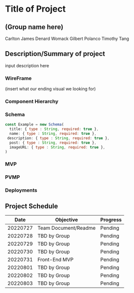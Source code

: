 # Title of Project

## (Group name here)




Carlton James
Denard Womack
Gilbert Polanco
Timothy Tang 

## Description/Summary of project

input description here

### WireFrame

(insert what our ending visual we looking for)

### Component Hierarchy


###  Schema

``` javascript
const Example = new Schema(
  title: { type : String, required: true },
  name: { type : String, required: true },
 description: { type : String, required: true },
  post: { type : String, required: true },
  imageURL: { type : String, required: true },
)
```

### MVP

### PVMP

### Deployments

## Project Schedule
| Date| Objective| Progress|
|-----|----------|---------|
|20220727|Team Document/Readme|Pending|
|20220728|TBD by Group|Pending|
|20220729|TBD by Group|Pending|
|20220730|TBD by Group|Pending|
|20220731|Front-End MVP|Pending|
|20220801|TBD by Group|Pending|
|20220802|TBD by Group|Pending|
|20220803|TBD by Group|Pending|



